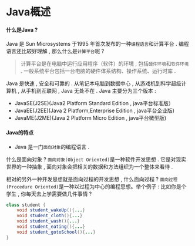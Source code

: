 # Java概述

#### 什么是Java ?

Java 是 Sun Microsystems 于1995 年首次发布的一种`编程语言`和计算平台 . 编程语言还比较好理解 , 那么什么是`计算平台`呢 ? 

> 计算平台是在电脑中运行应用程序（软件）的环境 , 包括`硬件环境`和`软件环境` . 一般系统平台包括一台电脑的硬件体系结构、操作系统、运行时库 .

Java 是快速 , 安全和可靠的 . 从笔记本电脑到数据中心 , 从游戏机到科学超级计算机 , 从手机到互联网 , Java 无处不在 . Java 主要分为三个版本 : 

* JavaSE\(J2SE\)\(Java2 Platform Standard Edition , java平台标准版）
* JavaEE\(J2EE\)\(Java 2 Platform,Enterprise Edition , java平台企业版\)
* JavaME\(J2ME\)\(Java 2 Platform Micro Edition , java平台微型版\)

#### Java的特点

* Java 是一门`面向对象`的编程语言 . 

什么是面向对象 ? `面向对象(Object Oriented)`是一种软件开发思想 . 它是对现实世界的一种抽象 , 面向对象会把相关的数据和方法组织为一个整体来看待 . 

相对的另外一种开发思想就是面向过程的开发思想 , 什么面向过程 ? `面向过程(Procedure Oriented)`是一种以过程为中心的编程思想。举个例子 : 比如你是个学生 , 你每天去上学需要做几件事情 ? 

```java
class student {
    void student_wakeUp(){...}
    void student_cloth(){...}
    void student_wash(){...}
    void student_eating(){...}
    void student_gotoSchool(){...}
}
```



